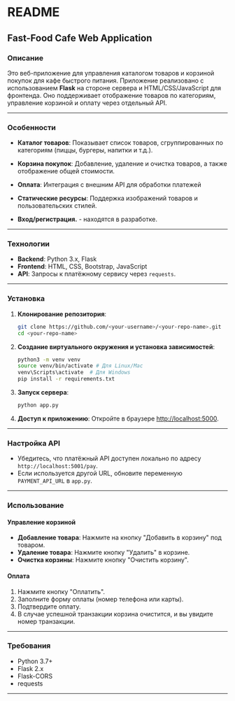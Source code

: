 # README

## Fast-Food Cafe Web Application

### Описание
Это веб-приложение для управления каталогом товаров и корзиной покупок для кафе быстрого питания. Приложение реализовано с использованием **Flask** на стороне сервера и HTML/CSS/JavaScript для фронтенда. Оно поддерживает отображение товаров по категориям, управление корзиной и оплату через отдельный API.

---

### Особенности
- **Каталог товаров**: Показывает список товаров, сгруппированных по категориям (пиццы, бургеры, напитки и т.д.).
- **Корзина покупок**: Добавление, удаление и очистка товаров, а также отображение общей стоимости.
- **Оплата**: Интеграция с внешним API для обработки платежей
- **Статические ресурсы**: Поддержка изображений товаров и пользовательских стилей.

- **Вход/регистрация.** -  находятся в разработке.

---

### Технологии
- **Backend**: Python 3.x, Flask
- **Frontend**: HTML, CSS, Bootstrap, JavaScript
- **API**: Запросы к платёжному сервису через `requests`.

---

### Установка

1. **Клонирование репозитория**:
   ```bash
   git clone https://github.com/<your-username>/<your-repo-name>.git
   cd <your-repo-name>
   ```

2. **Создание виртуального окружения и установка зависимостей**:
   ```bash
   python3 -m venv venv
   source venv/bin/activate # Для Linux/Mac
   venv\Scripts\activate  # Для Windows
   pip install -r requirements.txt
   ```

3. **Запуск сервера**:
   ```bash
   python app.py
   ```

4. **Доступ к приложению**:
   Откройте в браузере [http://localhost:5000](http://localhost:5000).

---

### Настройка API
- Убедитесь, что платёжный API доступен локально по адресу `http://localhost:5001/pay`.
- Если используется другой URL, обновите переменную `PAYMENT_API_URL` в `app.py`.

---

### Использование
#### Управление корзиной
- **Добавление товара**: Нажмите на кнопку "Добавить в корзину" под товаром.
- **Удаление товара**: Нажмите кнопку "Удалить" в корзине.
- **Очистка корзины**: Нажмите кнопку "Очистить корзину".

#### Оплата
1. Нажмите кнопку "Оплатить".
2. Заполните форму оплаты (номер телефона или карты).
3. Подтвердите оплату.
4. В случае успешной транзакции корзина очистится, и вы увидите номер транзакции.

---

### Требования
- Python 3.7+
- Flask 2.x
- Flask-CORS
- requests

---

